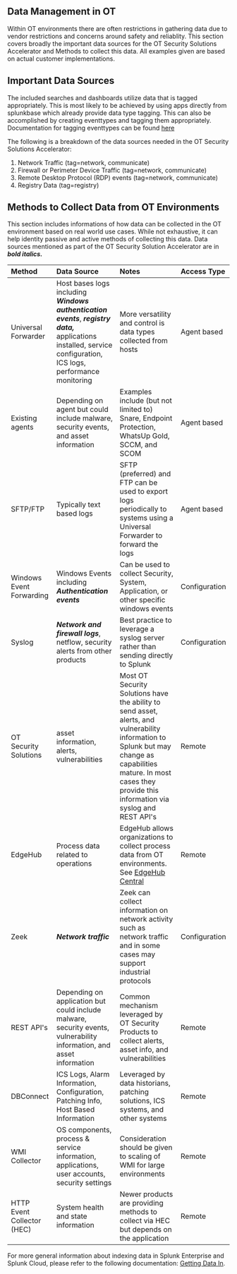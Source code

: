 ## Data Management in OT

Within OT environments there are often restrictions in gathering data due to vendor restrictions and concerns around safety and reliablity.   This section covers broadly the important data sources for the OT Security Solutions Accelerator and Methods to collect this data.  All examples given are based on actual customer implementations.

## Important Data Sources

The included searches and dashboards utilize data that is tagged appropriately.  This is most likely to be achieved by using apps directly from splunkbase which already provide data type tagging.  This can also be accomplished by creating eventtypes and tagging them appropriately.  Documentation for tagging eventtypes can be found [here](https://docs.splunk.com/Documentation/SplunkCloud/latest/Knowledge/Tageventtypes)

The following is a breakdown of the data sources needed in the OT Security Solutions Accelerator:
1. Network Traffic (tag=network, communicate)
2. Firewall or Perimeter Device Traffic (tag=network, communicate)
3. Remote Desktop Protocol (RDP) events (tag=network, communicate)
4. Registry Data (tag=registry)

## Methods to Collect Data from OT Environments

This section includes informations of how data can be collected in the OT environment based on real world use cases.  While not exhaustive, it can help identity passive and active methods of collecting this data.  Data sources mentioned as part of the OT Security Solution Accelerator are in ***bold italics.***

| Method        | Data Source       | Notes       | Access Type       |
|:--------------|:------------------|:------------------|:----------------- |
| Universal Forwarder | Host bases logs including ***Windows authentication events***, ***registry data,*** applications installed, service configuration, ICS logs, performance monitoring | More versatility and control is data types collected from hosts | Agent based |
| Existing agents | Depending on agent but could include malware, security events, and asset information | Examples include (but not limited to) Snare, Endpoint Protection, WhatsUp Gold, SCCM, and SCOM | Agent based |
| SFTP/FTP | Typically text based logs | SFTP (preferred) and FTP can be used to export logs periodically to systems using a Universal Forwarder to forward the logs | Agent based |
| Windows Event Forwarding | Windows Events including ***Authentication events*** | Can be used to collect Security, System, Application, or other specific windows events | Configuration |
| Syslog | ***Network and firewall logs***, netflow, security alerts from other products | Best practice to leverage a syslog server rather than sending directly to Splunk | Configuration |
| OT Security Solutions | asset information, alerts, vulnerabilities | Most OT Security Solutions have the ability to send asset, alerts, and vulnerability information to Splunk but may change as capabilities mature.  In most cases they provide this information via syslog and REST API's | Remote |
| EdgeHub | Process data related to operations | EdgeHub allows organizations to collect process data from OT environments.  See [EdgeHub Central](https://www.edgehubcentral.com/) | Remote |
| Zeek | ***Network traffic*** | Zeek can collect information on network activity such as network traffic and in some cases may support industrial protocols | Configuration|
| REST API's | Depending on application but could include malware, security events, vulnerability information, and asset information | Common mechanism leveraged by OT Security Products to collect alerts, asset info, and vulnerabilities | Remote |
| DBConnect | ICS Logs, Alarm Information, Configuration, Patching Info, Host Based Information | Leveraged by data historians, patching solutions, ICS systems, and other systems | Remote |
| WMI Collector | OS components, process & service information, applications, user accounts, security settings | Consideration should be given to scaling of WMI for large environments| Remote |
| HTTP Event Collector (HEC) | System health and state information | Newer products are providing methods to collect via HEC but depends on the application | Remote |

For more general information about indexing data in Splunk Enterprise and Splunk Cloud, please refer to the following documentation: [Getting Data In](https://docs.splunk.com/Documentation/Splunk/latest/Data/WhatSplunkcanmonitor).​

